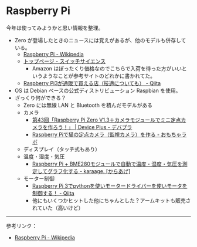# Raspberry Pi
今年は使ってみようかと思い情報を整理。
- Zero が登場したときのニュースには覚えがあるが、他のモデルも併存している。
    - [Raspberry Pi - Wikipedia](https://ja.wikipedia.org/wiki/Raspberry_Pi)
    - [トップページ - スイッチサイエンス](https://www.switch-science.com/)
        - Amazon はぼったくり価格なのでこちらで入荷を待った方がいいというようなことが参考サイトのどれかに書かれてた。
    - [Raspberry Pi3が通販で買える店（技適についても） - Qiita](https://qiita.com/kouichirou/items/3e9c4a0755cdda2c09bd)
- OS は Debian ベースの公式ディストリビューション Raspbian を使用。
- ざっくり何ができる？
    - Zero には無線 LAN と Bluetooth を積んだモデルがある
    - カメラ
        - [第43回「Raspberry Pi Zero V1.3＋カメラモジュールでミニ定点カメラを作ろう！」 | Device Plus - デバプラ](http://deviceplus.jp/hobby/raspberrypi_entry_043/)
        - [Raspberry Piで猫の定点カメラ（監視カメラ）を作る - おもちゃラボ](http://nn-hokuson.hatenablog.com/entry/2017/10/11/205438)
    - ディスプレイ（タッチ式もあり）
    - 温度・湿度・気圧
        - [Raspberry Pi + BME280モジュールで自動で温度・湿度・気圧を測定してグラフ化する - karaage. [からあげ]](http://karaage.hatenadiary.jp/entry/2016/05/11/073000)
    - モーター制御
        - [Raspberry Pi 3でpythonを使いモータードライバーを使いモータを制御する！ - Qiita](https://qiita.com/RyosukeKamei/items/147de58738084826f749)
        - 他にもいくつかヒットした他にちゃんとした？アームキットも販売されていた（高いけど）

---

参考リンク：
- [Raspberry Pi - Wikipedia](https://ja.wikipedia.org/wiki/Raspberry_Pi)